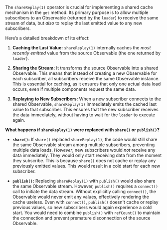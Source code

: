 The `shareReplay(1)` operator is crucial for implementing a shared cache mechanism in the `get` method. Its primary purpose is to allow multiple subscribers to an Observable (returned by the `loader`) to receive the same stream of data, but *also* to replay the last emitted value to any new subscribers.

Here’s a detailed breakdown of its effect:

1. **Caching the Last Value:** `shareReplay(1)` internally caches the *most recently emitted* value from the source Observable (the one returned by `loader`).

2. **Sharing the Stream:** It transforms the source Observable into a shared Observable. This means that instead of creating a new Observable for each subscriber, all subscribers receive the same Observable instance. This is essential for caching, as it ensures that only one actual data load occurs, even if multiple components request the same data.

3. **Replaying to New Subscribers:** When a new subscriber connects to the shared Observable, `shareReplay(1)` immediately emits the cached last value to that subscriber. This ensures that the new subscriber receives the data immediately, without having to wait for the `loader` to execute again.

**What happens if `shareReplay(1)` were replaced with `share()` or `publish()`?**

* **`share()`:** If `share()` replaced `shareReplay(1)`, the code would still share the same Observable stream among multiple subscribers, preventing multiple data loads. *However*, new subscribers would *not* receive any data immediately. They would only start receiving data from the moment they subscribe. This is because `share()` does not cache or replay any previously emitted values. This would result in a cold start for each new subscriber.

* **`publish()`:**  Replacing `shareReplay(1)` with `publish()` would also share the same Observable stream. However, `publish()` requires a `connect()` call to initiate the data stream.  Without explicitly calling `connect()`, the Observable would never emit any values, effectively rendering the cache useless. Even with `connect()`, `publish()` doesn't cache or replay previous values, so new subscribers would again experience a cold start.  You would need to combine `publish()` with `refCount()` to maintain the connection and prevent premature disconnection of the source Observable.